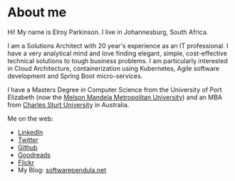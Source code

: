 # About me
Hi! My name is Elroy Parkinson. I live in Johannesburg, South Africa.

I am a Solutions Architect with 20 year's experience as an IT professional. I have a very analytical mind and love finding elegant, simple, cost-effective technical solutions to tough business problems. I am particularly interested in Cloud Architecture, containerization using Kubernetes, Agile software development and Spring Boot micro-services.


I have a Masters Degree in Computer Science from the University of Port Elizabeth (now the [Melson Mandela Metropolitan University](https://www.mandela.ac.za/)) and an MBA from [Charles Sturt University](https://www.csu.edu.au/) in Australia.

Me on the web:
- [LinkedIn](https://www.linkedin.com/in/elroy-parkinson-13b61a8/)
- [Twitter](https://twitter.com/ElroyParkinson)
- [Github](https://github.com/eparkinson)
- [Goodreads](https://www.goodreads.com/user/show/71123210-elroy-parkinson)
- [Flickr](https://www.flickr.com/photos/elroy_p/)
- My Blog: [softwarependula.net](https://www.softwarependula.net/)

